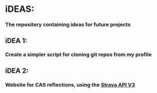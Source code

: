 # iDEAS:
### The repository containing ideas for future projects

## iDEA 1:
### Create a simpler script for cloning git repos from my profile


## iDEA 2:
### Website for CAS reflections, using the [Strava API V3](https://developers.strava.com/docs/)
